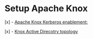 # Setup Apache Knox

[x] - [Apache Knox Kerberos enablement:](https://github.com/bhagadepravin/setup_knox/blob/main/setup_knox_kerberos.md)

[x] - [Knox Active Direcotry topology](https://github.com/bhagadepravin/setup_knox/blob/main/ad-topology.xml)
